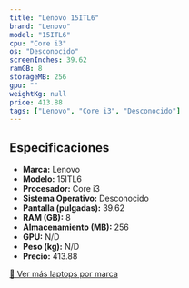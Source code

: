 ```yaml
---
title: "Lenovo 15ITL6"
brand: "Lenovo"
model: "15ITL6"
cpu: "Core i3"
os: "Desconocido"
screenInches: 39.62
ramGB: 8
storageMB: 256
gpu: ""
weightKg: null
price: 413.88
tags: ["Lenovo", "Core i3", "Desconocido"]
---
```

## Especificaciones

- **Marca:** Lenovo
- **Modelo:** 15ITL6
- **Procesador:** Core i3
- **Sistema Operativo:** Desconocido
- **Pantalla (pulgadas):** 39.62
- **RAM (GB):** 8
- **Almacenamiento (MB):** 256
- **GPU:** N/D
- **Peso (kg):** N/D
- **Precio:** 413.88

[:rocket: Ver más laptops por marca](/brand/lenovo)

